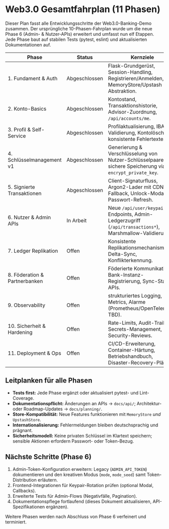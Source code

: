 # Web3.0 Gesamtfahrplan (11 Phasen)

Dieser Plan fasst alle Entwicklungsschritte der Web3.0-Banking-Demo zusammen. Der ursprüngliche 10-Phasen-Fahrplan wurde um die neue Phase 6 (Admin- & Nutzer-APIs) erweitert und umfasst nun elf Etappen. Jede Phase baut auf stabilen Tests (pytest, eslint) und aktualisierten Dokumentationen auf.

| Phase | Status | Kernziele |
| --- | --- | --- |
| 1. Fundament & Auth | Abgeschlossen | Flask-Grundgerüst, Session-Handling, Registrieren/Anmelden, MemoryStore/Upstash Abstraktion. |
| 2. Konto-Basics | Abgeschlossen | Kontostand, Transaktionshistorie, Advisor-Zuordnung, `/api/accounts/me`. |
| 3. Profil & Self-Service | Abgeschlossen | Profilaktualisierung, IBAN-Validierung, Kontolöschung, konsistente Fehlertexte. |
| 4. Schlüsselmanagement v1 | Abgeschlossen | Generierung & Verschlüsselung von Nutzer-Schlüsselpaaren, sichere Speicherung via `encrypt_private_key`. |
| 5. Signierte Transaktionen | Abgeschlossen | Client-Signaturfluss, Argon2-Lader mit CDN-Fallback, Unlock-Modal & Passwort-Refresh. |
| 6. Nutzer & Admin APIs | In Arbeit | Neue `/api/user/keypair` Endpoints, Admin-Ledgerzugriff (`/api/transactions*`), Marshmallow-Validierung. |
| 7. Ledger Replikation | Offen | Konsistente Replikationsmechanismen, Delta-Sync, Konflikterkennung. |
| 8. Föderation & Partnerbanken | Offen | Föderierte Kommunikation, Bank-Instanz-Registrierung, Sync-State APIs. |
| 9. Observability | Offen | strukturiertes Logging, Metrics, Alarme (Prometheus/OpenTelemetry TBD). |
| 10. Sicherheit & Hardening | Offen | Rate-Limits, Audit-Trails, Secrets-Management, Security-Reviews. |
| 11. Deployment & Ops | Offen | CI/CD-Erweiterung, Container-Härtung, Betriebshandbuch, Disaster-Recovery-Pläne. |

## Leitplanken für alle Phasen

- **Tests first:** Jede Phase ergänzt oder aktualisiert pytest- und Lint-Coverage.
- **Dokumentationspflicht:** Änderungen an APIs → `docs/api/`; Architektur- oder Roadmap-Updates → `docs/planning/`.
- **Store-Kompatibilität:** Neue Features funktionieren mit `MemoryStore` *und* `UpstashStore`.
- **Internationalisierung:** Fehlermeldungen bleiben deutschsprachig und prägnant.
- **Sicherheitsmodell:** Keine privaten Schlüssel im Klartext speichern; sensible Aktionen erfordern Passwort- oder Token-Bezug.

## Nächste Schritte (Phase 6)

1. Admin-Token-Konfiguration erweitern: Legacy (`ADMIN_API_TOKEN`) dokumentieren und den kreativen Modus (`mode`, `mode_seed`) samt Token-Distribution erläutern.
2. Frontend-Integrationen für Keypair-Rotation prüfen (optional Modal, Callbacks).
3. Erweiterte Tests für Admin-Flows (Negativfälle, Pagination).
4. Dokumentationspflege fortlaufend (dieses Dokument aktualisieren, API-Spezifikationen ergänzen).

Weitere Phasen werden nach Abschluss von Phase 6 verfeinert und terminiert.

